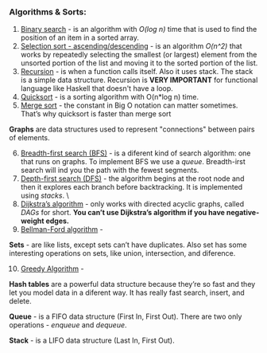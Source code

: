 ### Algorithms & Sorts: 

1. [Binary search](https://github.com/hakloi/python_portfolio/blob/main/practice/algorithms/binary_search.py) - 
 is an algorithm with _O(log n)_ time that is used to find the position of an item in a sorted array. 
2. [Selection sort - ascending/descending](https://github.com/hakloi/python_portfolio/blob/main/practice/algorithms/selection_sort.py) -
is an algorithm _O(n^2)_ that works by repeatedly selecting the smallest (or largest) element from the unsorted portion of the list and moving it to the sorted portion of the list.
3. [Recursion](https://github.com/hakloi/python_portfolio/blob/main/practice/algorithms/recursion.py) -  is when a function calls itself. Also it uses stack. The stack is a simple data structure. Recursion is __VERY IMPORTANT__ for functional language like Haskell that doesn't have a loop.
4. [Quicksort](https://github.com/hakloi/python_portfolio/blob/main/practice/algorithms/quicksort.py) - 
is a sorting algorithm with O(n*log n) time.
5. [Merge sort]() - 
the constant in Big O notation can matter sometimes. That’s why quicksort is faster than merge sort

__Graphs__ are data structures used to represent "connections" between pairs of elements.

6. [Breadth-first search (BFS)](https://github.com/hakloi/python_portfolio/blob/main/practice/algorithms/breadth_first_search.py) -
is a diferent kind of search algorithm: one that runs on graphs. To implement BFS we use a _queue_.  Breadth-irst search will ind you the path with the fewest segments.
7. [Depth-first search (DFS)]() - 
the algorithm begins at the root node and then it explores each branch before backtracking. It is implemented using _stacks_. \
8. [Dijkstra’s algorithm](https://github.com/hakloi/python_portfolio/blob/main/practice/algorithms/Dijkstras.py) -
only works with directed acyclic graphs, called _DAGs_ for short. __You can’t use Dijkstra’s algorithm if you have negative-weight edges.__
9. [Bellman-Ford algorithm]() - 

__Sets__ - are like lists, except sets can’t have duplicates. Also set has some interesting operations on sets, like union, intersection, and diference.

10. [Greedy Algorithm]() -

__Hash tables__ are a powerful data structure because they’re so fast and  they let you model data in a diferent way. It has really fast search, insert, and delete.

__Queue__ - is a FIFO data structure (First In, First Out). There are two only operations - _enqueue_ and _dequeue_.

__Stack__ - is a LIFO data structure (Last In, First Out).